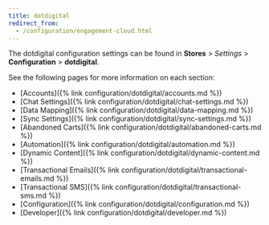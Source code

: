 ```yaml
---
title: dotdigital
redirect_from:
  - /configuration/engagement-cloud.html
---
```


The dotdigital configuration settings can be found in **Stores** > _Settings_ > **Configuration** > **dotdigital**.

See the following pages for more information on each section:

- [Accounts]({% link configuration/dotdigital/accounts.md %})
- [Chat Settings]({% link configuration/dotdigital/chat-settings.md %})
- [Data Mapping]({% link configuration/dotdigital/data-mapping.md %})
- [Sync Settings]({% link configuration/dotdigital/sync-settings.md %})
- [Abandoned Carts]({% link configuration/dotdigital/abandoned-carts.md %})
- [Automation]({% link configuration/dotdigital/automation.md %})
- [Dynamic Content]({% link configuration/dotdigital/dynamic-content.md %})
- [Transactional Emails]({% link configuration/dotdigital/transactional-emails.md %})
- [Transactional SMS]({% link configuration/dotdigital/transactional-sms.md %})
- [Configuration]({% link configuration/dotdigital/configuration.md %})
- [Developer]({% link configuration/dotdigital/developer.md %})
